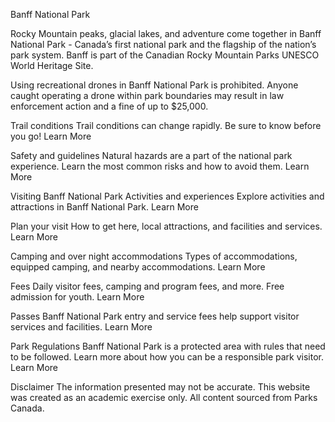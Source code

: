 Banff National Park

Rocky Mountain peaks, glacial lakes, and adventure come together in Banff National Park - Canada’s first national park and the flagship of the nation’s park system. Banff is part of the Canadian Rocky Mountain Parks UNESCO World Heritage Site.

Using recreational drones in Banff National Park is prohibited. Anyone caught operating a drone within park boundaries may result in law enforcement action and a fine of up to $25,000.

Trail conditions
Trail conditions can change rapidly. Be sure to know before you go!
Learn More

Safety and guidelines
Natural hazards are a part of the national park experience. Learn the most common risks and how to avoid them.
Learn More

Visiting Banff National Park
Activities and experiences
Explore activities and attractions in Banff National Park.
Learn More

Plan your visit
How to get here, local attractions, and facilities and services.
Learn More

Camping and over night accommodations
Types of accommodations, equipped camping, and nearby accommodations.
Learn More

Fees
Daily visitor fees, camping and program fees, and more. Free admission for youth.
Learn More

Passes
Banff National Park entry and service fees help support visitor services and facilities.
Learn More

Park Regulations
Banff National Park is a protected area with rules that need to be followed. Learn more about how you can be a responsible park visitor.
Learn More

Disclaimer
The information presented may not be accurate. This website was created as an academic exercise only.
All content sourced from Parks Canada.